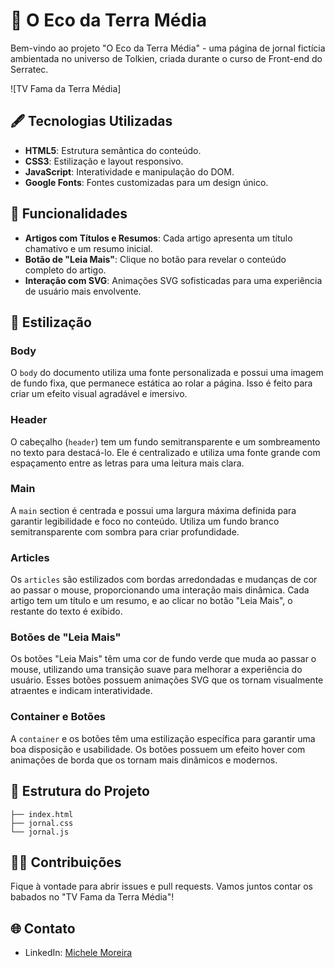 # 📜 O Eco da Terra Média

Bem-vindo ao projeto "O Eco da Terra Média" - uma página de jornal fictícia ambientada no universo de Tolkien, criada durante o curso de Front-end do Serratec.

![TV Fama da Terra Média]

## 🖋️ Tecnologias Utilizadas
- **HTML5**: Estrutura semântica do conteúdo.
- **CSS3**: Estilização e layout responsivo.
- **JavaScript**: Interatividade e manipulação do DOM.
- **Google Fonts**: Fontes customizadas para um design único.

## 🚀 Funcionalidades
- **Artigos com Títulos e Resumos**: Cada artigo apresenta um título chamativo e um resumo inicial.
- **Botão de "Leia Mais"**: Clique no botão para revelar o conteúdo completo do artigo.
- **Interação com SVG**: Animações SVG sofisticadas para uma experiência de usuário mais envolvente.

## 🎨 Estilização

### Body
O `body` do documento utiliza uma fonte personalizada e possui uma imagem de fundo fixa, que permanece estática ao rolar a página. Isso é feito para criar um efeito visual agradável e imersivo.

### Header
O cabeçalho (`header`) tem um fundo semitransparente e um sombreamento no texto para destacá-lo. Ele é centralizado e utiliza uma fonte grande com espaçamento entre as letras para uma leitura mais clara.

### Main
A `main` section é centrada e possui uma largura máxima definida para garantir legibilidade e foco no conteúdo. Utiliza um fundo branco semitransparente com sombra para criar profundidade.

### Articles
Os `articles` são estilizados com bordas arredondadas e mudanças de cor ao passar o mouse, proporcionando uma interação mais dinâmica. Cada artigo tem um título e um resumo, e ao clicar no botão "Leia Mais", o restante do texto é exibido.

### Botões de "Leia Mais"
Os botões "Leia Mais" têm uma cor de fundo verde que muda ao passar o mouse, utilizando uma transição suave para melhorar a experiência do usuário. Esses botões possuem animações SVG que os tornam visualmente atraentes e indicam interatividade.

### Container e Botões
A `container` e os botões têm uma estilização específica para garantir uma boa disposição e usabilidade. Os botões possuem um efeito hover com animações de borda que os tornam mais dinâmicos e modernos.

## 📂 Estrutura do Projeto

```
├── index.html
├── jornal.css
└── jornal.js
```

## 🧙‍♂️ Contribuições
Fique à vontade para abrir issues e pull requests. Vamos juntos contar os babados no "TV Fama da Terra Média"!

## 🌐 Contato
- LinkedIn: [Michele Moreira](https://www.linkedin.com/in/michelemoreira-s/)
